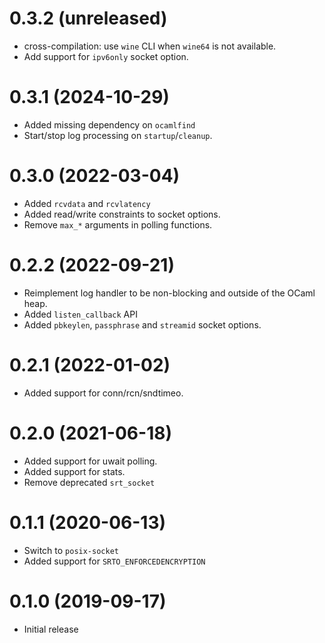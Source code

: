 0.3.2 (unreleased)
=====
* cross-compilation: use `wine` CLI when `wine64`
  is not available.
* Add support for `ipv6only` socket option.

0.3.1 (2024-10-29)
=====
* Added missing dependency on `ocamlfind`
* Start/stop log processing on `startup`/`cleanup`.

0.3.0 (2022-03-04)
=====
* Added `rcvdata` and `rcvlatency`
* Added read/write constraints to socket options.
* Remove `max_*` arguments in polling functions.

0.2.2 (2022-09-21)
=====
* Reimplement log handler to be non-blocking and
  outside of the OCaml heap.
* Added `listen_callback` API
* Added `pbkeylen`, `passphrase` and `streamid` socket options.

0.2.1 (2022-01-02)
=====
* Added support for conn/rcn/sndtimeo.

0.2.0 (2021-06-18)
=====
* Added support for uwait polling.
* Added support for stats.
* Remove deprecated `srt_socket` 

0.1.1 (2020-06-13)
=====
* Switch to `posix-socket`
* Added support for `SRTO_ENFORCEDENCRYPTION`

0.1.0 (2019-09-17)
=====
* Initial release

